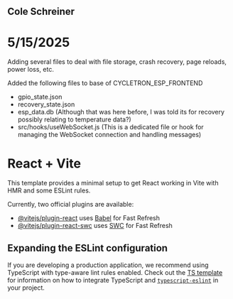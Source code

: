 ## Cole Schreiner
# 5/15/2025

Adding several files to deal with file storage, crash recovery, page reloads, power loss, etc.

Added the following files to base of CYCLETRON_ESP_FRONTEND
- gpio_state.json
- recovery_state.json
- esp_data.db (Although that was here before, I was told its for recovery possibly relating to temperature data?)
- src/hooks/useWebSocket.js (This is a dedicated file or hook for managing the WebSocket connection and handling messages)


# React + Vite

This template provides a minimal setup to get React working in Vite with HMR and some ESLint rules.

Currently, two official plugins are available:

- [@vitejs/plugin-react](https://github.com/vitejs/vite-plugin-react/blob/main/packages/plugin-react) uses [Babel](https://babeljs.io/) for Fast Refresh
- [@vitejs/plugin-react-swc](https://github.com/vitejs/vite-plugin-react/blob/main/packages/plugin-react-swc) uses [SWC](https://swc.rs/) for Fast Refresh

## Expanding the ESLint configuration

If you are developing a production application, we recommend using TypeScript with type-aware lint rules enabled. Check out the [TS template](https://github.com/vitejs/vite/tree/main/packages/create-vite/template-react-ts) for information on how to integrate TypeScript and [`typescript-eslint`](https://typescript-eslint.io) in your project.
